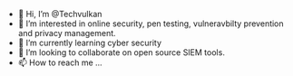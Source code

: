 - 👋 Hi, I’m @Techvulkan
- 👀 I’m interested in online security, pen testing, vulneravbilty prevention and privacy management. 
- 🌱 I’m currently learning cyber security
- 💞️ I’m looking to collaborate on open source SIEM tools. 
- 📫 How to reach me ...

<!---
Techvulkan/Techvulkan is a ✨ special ✨ repository because its `README.md` (this file) appears on your GitHub profile.
You can click the Preview link to take a look at your changes.
--->
